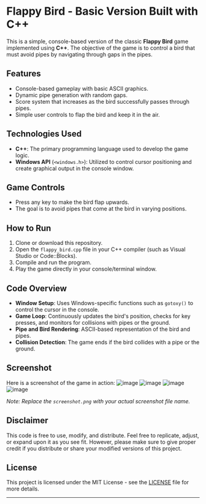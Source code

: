 # Flappy Bird - Basic Version Built with C++

This is a simple, console-based version of the classic **Flappy Bird** game implemented using **C++**. The objective of the game is to control a bird that must avoid pipes by navigating through gaps in the pipes.

## Features
- Console-based gameplay with basic ASCII graphics.
- Dynamic pipe generation with random gaps.
- Score system that increases as the bird successfully passes through pipes.
- Simple user controls to flap the bird and keep it in the air.

## Technologies Used
- **C++**: The primary programming language used to develop the game logic.
- **Windows API** (`<windows.h>`): Utilized to control cursor positioning and create graphical output in the console window.

## Game Controls
- Press any key to make the bird flap upwards.
- The goal is to avoid pipes that come at the bird in varying positions.

## How to Run
1. Clone or download this repository.
2. Open the `flappy_bird.cpp` file in your C++ compiler (such as Visual Studio or Code::Blocks).
3. Compile and run the program.
4. Play the game directly in your console/terminal window.

## Code Overview
- **Window Setup**: Uses Windows-specific functions such as `gotoxy()` to control the cursor in the console.
- **Game Loop**: Continuously updates the bird's position, checks for key presses, and monitors for collisions with pipes or the ground.
- **Pipe and Bird Rendering**: ASCII-based representation of the bird and pipes.
- **Collision Detection**: The game ends if the bird collides with a pipe or the ground.

## Screenshot
Here is a screenshot of the game in action:
![image](https://github.com/user-attachments/assets/b0a45e6f-6a65-4a10-a31e-55c1db05273a)
![image](https://github.com/user-attachments/assets/5b066ac3-ba0e-4498-8178-1083502f2b3f)
![image](https://github.com/user-attachments/assets/e86cf470-050e-408b-85dd-8a6590f3cc2a)
![image](https://github.com/user-attachments/assets/8119deb7-c628-4d34-87ff-093c6d7720e3)



*Note: Replace the `screenshot.png` with your actual screenshot file name.*

## Disclaimer
This code is free to use, modify, and distribute. Feel free to replicate, adjust, or expand upon it as you see fit. However, please make sure to give proper credit if you distribute or share your modified versions of this project.

## License
This project is licensed under the MIT License - see the [LICENSE](LICENSE) file for more details.

---

